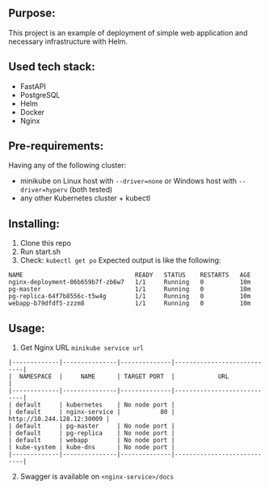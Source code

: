 ## Purpose:
This project is an example of deployment of simple web application and necessary infrastructure with Helm.

## Used tech stack:
- FastAPI
- PostgreSQL
- Helm
- Docker
- Nginx

## Pre-requirements:
Having any of the following cluster:
- minikube on Linux host with `--driver=none` or Windows host with `--driver=hyperv` (both tested)
- any other Kubernetes cluster + kubectl

## Installing:
1. Clone this repo
2. Run start.sh
3. Check: `kubectl get po`
Expected output is like the following:
```
NAME                               READY   STATUS    RESTARTS   AGE
nginx-deployment-86b659b7f-zb6w7   1/1     Running   0          10m
pg-master                          1/1     Running   0          10m
pg-replica-64f7b8556c-t5w4g        1/1     Running   0          10m
webapp-b79dfdf5-zzzm8              1/1     Running   0          10m
```

## Usage:
1. Get Nginx URL `minikube service url`
```
|-------------|---------------|--------------|----------------------------|
|  NAMESPACE  |     NAME      | TARGET PORT  |            URL             |
|-------------|---------------|--------------|----------------------------|
| default     | kubernetes    | No node port |
| default     | nginx-service |           80 | http://10.244.128.12:30009 |
| default     | pg-master     | No node port |
| default     | pg-replica    | No node port |
| default     | webapp        | No node port |
| kube-system | kube-dns      | No node port |
|-------------|---------------|--------------|----------------------------|
```
2. Swagger is available on `<nginx-service>/docs`